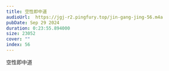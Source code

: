```yaml
---
title: 空性即中道
audioUrl:  https://jgj-r2.pingfury.top/jin-gang-jing-56.m4a
pubDate: Sep 29 2024
duration: 0:23:55.894000
size: 23052
cover: ""
index: 56
---
```

空性即中道
